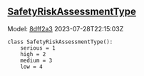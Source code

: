## [SafetyRiskAssessmentType](https://github.com/spdx/spdx-3-model/blob/main/model/AI/Vocabularies/SafetyRiskAssessmentType.md)
Model: [8dff2a3](https://github.com/spdx/spdx-3-model/commit/8dff2a3243c9e00e1eb170fac749450a845ccdd6) 2023-07-28T22:15:03Z
```
class SafetyRiskAssessmentType():
    serious = 1
    high = 2
    medium = 3
    low = 4
```
